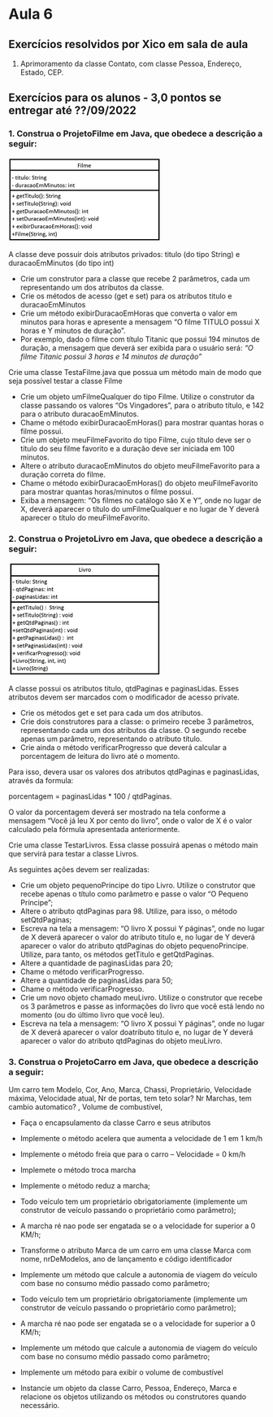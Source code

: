 # Aula 6

## Exercícios resolvidos por Xico em sala de aula
1. Aprimoramento da classe Contato, com classe Pessoa, Endereço, Estado, CEP.

## Exercícios para os alunos - 3,0 pontos se entregar até ??/09/2022

### 1. Construa o ProjetoFilme em Java, que obedece a descrição a seguir:
![Classe Filme](classeFilme.jpg)

A classe deve possuir dois atributos privados: titulo (do tipo String) e duracaoEmMinutos (do tipo int)
- Crie um construtor para a classe que recebe 2 parâmetros, cada um representando um dos atributos da classe.
- Crie os métodos de acesso (get e set) para os atributos titulo e duracaoEmMinutos
- Crie um método exibirDuracaoEmHoras que converta o valor em minutos para horas e apresente a mensagem “O filme TITULO possui X horas e Y minutos de duração”.
- Por exemplo, dado o filme com título Titanic que possui 194 minutos de duração, a mensagem que deverá ser exibida para o usuário será:
*“O filme Titanic possui 3 horas e 14 minutos de duração”*

Crie uma classe TestaFilme.java que possua um método main de modo que seja possível testar a classe Filme

- Crie um objeto umFilmeQualquer do tipo Filme. Utilize o construtor da classe passando os valores “Os Vingadores”, para o atributo título, e 142 para o atributo duracaoEmMinutos.
- Chame o método exibirDuracaoEmHoras() para mostrar quantas horas o filme possui.
- Crie um objeto meuFilmeFavorito do tipo Filme, cujo título deve ser o título do seu filme favorito e a duração deve ser iniciada em 100 minutos.
- Altere o atributo duracaoEmMinutos do objeto meuFilmeFavorito para a duração correta do filme.
- Chame o método exibirDuracaoEmHoras() do objeto meuFilmeFavorito para mostrar quantas horas/minutos o filme possui.
- Exiba a mensagem: “Os filmes no catálogo são X e Y”, onde no lugar de X, deverá aparecer o título do umFilmeQualquer e no lugar de Y deverá aparecer o título do meuFilmeFavorito.

### 2. Construa o ProjetoLivro em Java, que obedece a descrição a seguir:
![Classe Livro](classeLivro.jpg)

A classe possui os atributos titulo, qtdPaginas e paginasLidas. Esses atributos devem ser marcados com o modificador de acesso private.
- Crie os métodos get e set para cada um dos atributos.
- Crie dois construtores para a classe: o primeiro recebe 3 parâmetros, representando cada um dos atributos da classe. O segundo recebe apenas um parâmetro, representando o atributo título.
- Crie ainda o método verificarProgresso que deverá calcular a porcentagem de leitura do livro até o momento.

Para isso, devera usar os valores dos atributos qtdPaginas e paginasLidas, através da formula:

porcentagem = paginasLidas * 100 / qtdPaginas. 

O valor da porcentagem deverá ser mostrado na tela conforme a mensagem “Você já leu X por cento do livro”, onde o valor de X é o valor calculado pela fórmula apresentada anteriormente.

Crie uma classe TestarLivros. Essa classe possuirá apenas o método main que servirá para testar a classe Livros.

As seguintes ações devem ser realizadas:
- Crie um objeto pequenoPrincipe do tipo Livro. Utilize o construtor que recebe apenas o título como parâmetro e passe o valor “O Pequeno Príncipe”;
- Altere o atributo qtdPaginas para 98. Utilize, para isso, o método setQtdPaginas;
- Escreva na tela a mensagem: “O livro X possui Y páginas”, onde no lugar de X deverá aparecer o valor do atributo titulo e, no lugar de Y deverá aparecer o valor do atributo qtdPaginas do objeto pequenoPrincipe. Utilize, para tanto, os métodos getTitulo e getQtdPaginas.
- Altere a quantidade de paginasLidas para 20;
- Chame o método verificarProgresso.
- Altere a quantidade de paginasLidas para 50;
- Chame o método verificarProgresso.
- Crie um novo objeto chamado meuLivro. Utilize o construtor que recebe os 3 parâmetros e passe as informações do livro que você está lendo no momento (ou do último livro que você leu).
- Escreva na tela a mensagem: “O livro X possui Y páginas”, onde no lugar de X deverá aparecer o valor doatributo titulo e, no lugar de Y deverá aparecer o valor do atributo qtdPaginas do objeto meuLivro.


### 3. Construa o ProjetoCarro em Java, que obedece a descrição a seguir:
Um carro tem Modelo,  Cor, Ano, Marca, Chassi, Proprietário, Velocidade máxima, Velocidade atual, Nr de portas, tem teto solar?  Nr Marchas, tem cambio automatico? , Volume de combustível,

- Faça o encapsulamento da classe Carro e seus atributos
- Implemente o método acelera que aumenta a velocidade de 1 em 1 km/h
- Implemente o método freia que para o carro – Velocidade = 0 km/h
- Implemete o método troca marcha
- Implemente o método reduz a marcha;
- Todo veículo tem um proprietário obrigatoriamente (implemente um construtor de veículo passando o proprietário como parâmetro);
- A marcha ré nao pode ser engatada se o a velocidade for superior a 0 KM/h;
- Transforme o atributo Marca de um carro em uma classe Marca com nome, nrDeModelos, ano de lançamento e código identificador


- Implemente um método que calcule a autonomia de viagem do veículo com base no consumo médio passado como parâmetro;
- Todo veículo tem um proprietário obrigatoriamente (implemente um construtor de veículo passando o proprietário como parâmetro);
- A marcha ré nao pode ser engatada se o a velocidade for superior a 0 KM/h;
- Implemente um método que calcule a autonomia de viagem do veículo com base no consumo médio passado como parâmetro;
- Implemente um método para exibir o volume de combustível 


- Instancie um objeto da classe Carro, Pessoa, Endereço, Marca e relacione os objetos utilizando os métodos ou construtores quando necessário.
